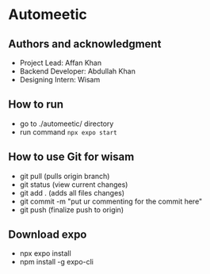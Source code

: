 # Automeetic

## Authors and acknowledgment

- Project Lead: Affan Khan
- Backend Developer: Abdullah Khan
- Designing Intern: Wisam

## How to run

- go to ./automeetic/ directory
- run command `npx expo start`

## How to use Git for wisam

- git pull (pulls origin branch)
- git status (view current changes)
- git add . (adds all files changes)
- git commit -m "put ur commenting for the commit here"
- git push (finalize push to origin)

## Download expo

- npx expo install
- npm install -g expo-cli
